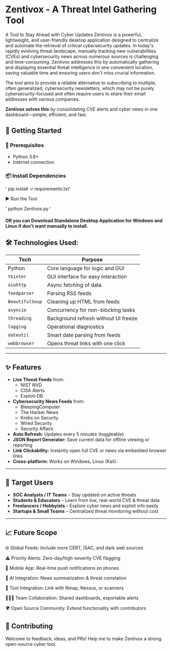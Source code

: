 # Zentivox - A Threat Intel Gathering Tool

A Tool to Stay Ahead with Cyber Updates
Zentivox is a powerful, lightweight, and user-friendly desktop application designed to centralize and automate the retrieval of critical cybersecurity updates. In today's rapidly evolving threat landscape, manually tracking new vulnerabilities (CVEs) and cybersecurity news across numerous sources is challenging and time-consuming. Zentivox addresses this by automatically gathering and displaying essential threat intelligence in one convenient location, saving valuable time and ensuring users don't miss crucial information.

The tool aims to provide a reliable alternative to subscribing to multiple, often generalized, cybersecurity newsletters, which may not be purely cybersecurity-focused and often require users to share their email addresses with various companies.

**Zentivox solves this** by consolidating CVE alerts and cyber news in one dashboard—simple, efficient, and fast.

## 🚀 Getting Started

### 🔧 Prerequisites
- Python 3.8+
- Internet connection

### 📦 Install Dependencies

' pip install -r requirements.txt' 

▶️ Run the Tool

' python Zentivox.py '

#### OR you can Download Standalone Desktop Application for Windows and Linux if don't want manually to install.


## 🛠️ Technologies Used:

| Tech              | Purpose                                      |
|------------------|----------------------------------------------|
| Python           | Core language for logic and GUI              |
| `tkinter`        | GUI interface for easy interaction           |
| `aiohttp`        | Async fetching of data                       |
| `feedparser`     | Parsing RSS feeds                            |
| `BeautifulSoup`  | Cleaning up HTML from feeds                  |
| `asyncio`        | Concurrency for non-blocking tasks           |
| `threading`      | Background refresh without UI freeze         |
| `logging`        | Operational diagnostics                      |
| `dateutil`       | Smart date parsing from feeds                |
| `webbrowser`     | Opens threat links with one click            |

---

## ✨ Features

- **Live Threat Feeds** from:
  - NIST NVD
  - CISA Alerts
  - Exploit-DB
- **Cybersecurity News Feeds** from:
  - BleepingComputer
  - The Hacker News
  - Krebs on Security
  - Wired Security
  - Security Affairs
- **Auto Refresh:** Updates every 5 minutes (toggleable)
- **JSON Report Generator:** Save current data for offline viewing or reporting
- **Link Clickability:** Instantly open full CVE or news via embedded browser links
- **Cross-platform:** Works on Windows, Linux (Kali).
---


## 👤 Target Users

- **SOC Analysts / IT Teams** – Stay updated on active threats
- **Students & Educators** – Learn from live, real-world CVE & threat data
- **Freelancers / Hobbyists** – Explore cyber news and exploit info easily
- **Startups & Small Teams** – Centralized threat monitoring without cost

---


## 📈 Future Scope

🌐 Global Feeds: Include more CERT, ISAC, and dark web sources

⚠️ Priority Alerts: Zero-day/high-severity CVE flagging

📱 Mobile App: Real-time push notifications on phones

🤖 AI Integration: News summarization & threat correlation

🔄 Tool Integration: Link with Nmap, Nessus, or scanners

🧑‍🤝‍🧑 Team Collaboration: Shared dashboards, exportable alerts

🌍 Open Source Community: Extend functionality with contributors


## 🤝 Contributing

Welcome to feedback, ideas, and PRs! Help me to make Zentivox a strong open-source cyber tool.

